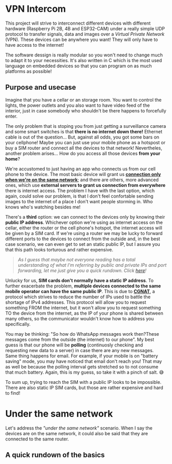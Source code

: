 # VPN Intercom

This project will strive to interconnect different devices with different hardware (Raspberry Pi 2B, 4B and ESP32-CAM) under a really simple UDP protocol to transfer signals, data and images over a _Virtual Private Network_ (VPN). These devices can be anywhere you want! They will only have to have access to the internet!

The software dessign is really modular so you won't need to change much to adapt it to your necessities. It's also written in C which is the most used language on embedded devices so that you can program on as much platforms as possible!

## Purpose and usecase

Imagine that you have a cellar or an storage room. You want to control the lights, the power outlets and you also want to have video feed of the interior, just in case somebody who shouldn't be there happens to forcefully enter.

The only problem that is stoping you from just getting a surveillance camera and some smart switches is that **there is no internet down there!** Ethernet cable is out of the question... But, against all odds, you got some bars on your cellphone! Maybe you can just use your mobile phone as a hotspost or buy a SIM router and connect all the devices to that network! Nevertheles, another problem arises... How do you access all those devices **from your home**?

We're accustomed to just having an app who connects us from our cell phone to the device. The most basic device will grant us [**connection only when we're on the same network**](#under-the-same-network); and there are others, more advanced ones, which use **external servers to grant us connection from everywhere** there is internet access. The problem I have with the last option, which again, could solve our problem, is that I don't feel confortable sending images to the internet of a place I don't want people storming in. Who knows who's watching besides me!

There's a **third** option: we can connect to the devices only by knowing their **public IP address**. Whichever option we're using as internet access on the cellar, either the router or the cell phone's hotspot, the internet access will be given by a SIM card. If we're using a router we may be lucky to forward different ports to the devices to connect from the outside and, in the best case scenario, we can even get to set an static public IP, but I assure you that this path looks torturous and rather expensive.

> _As I guess that maybe not everyone reading has a total understanding of what I'm referring by public and private IPs and port forwarding, let me just give you a quick rundown. Click [here](#a-quick-rundown-of-the-basics)!_

Unlucky for us, **SIM cards don't normally have a static IP address**. To further exacerbate the problem, **multiple devices connected to the same mobile operator can have the same public IP**. This is due to [**CGNAT**](https://en.wikipedia.org/wiki/Carrier-grade_NAT), a protocol which strives to reduce the number of IPs used to battle the shortage of IPv4 addresses. This protocol will allow you to request something FROM the internet, but it won't allow you to request something TO the device from the internet, as the IP of your phone is shared between many others, so the communicator wouldn't know how to address you specifically.

You may be thinking: "So how do WhatsApp messages work then?These messages come from the outside (the internet) to our phone". My best guess is that our phone will be **polling** (continuosly checking and requesting new data to a server) in case there are any new messages. Same thing happens for email. For example, if your mobile is on "battery saving" mode, you may have noticed that email don't reach you! That may as well be because the polling interval gets stretched so to not consume that much battery. Again, this is my guess, so take it with a pinch of salt. 😅

To sum up, trying to reach the SIM with a public IP looks to be impossible. There are also static IP SIM cards, but those are rather expensive and hard to find!

# Under the same network

Let's address the _"under the same network"_ scenario. When I say the devices are on the same network, it could also be said that they are connected to the same router. 

## A quick rundown of the basics
